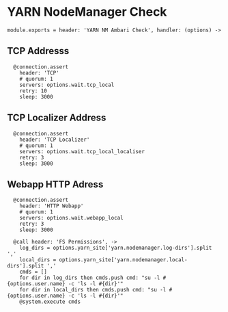 
# YARN NodeManager Check

    module.exports = header: 'YARN NM Ambari Check', handler: (options) ->

## TCP Addresss

      @connection.assert
        header: 'TCP'
        # quorum: 1
        servers: options.wait.tcp_local
        retry: 10
        sleep: 3000

## TCP Localizer Address

      @connection.assert
        header: 'TCP Localizer'
        # quorum: 1
        servers: options.wait.tcp_local_localiser
        retry: 3
        sleep: 3000

## Webapp HTTP Adress

      @connection.assert
        header: 'HTTP Webapp'
        # quorum: 1
        servers: options.wait.webapp_local
        retry: 3
        sleep: 3000

      @call header: 'FS Permissions', ->
        log_dirs = options.yarn_site['yarn.nodemanager.log-dirs'].split ','
        local_dirs = options.yarn_site['yarn.nodemanager.local-dirs'].split ','
        cmds = []
        for dir in log_dirs then cmds.push cmd: "su -l #{options.user.name} -c 'ls -l #{dir}'"
        for dir in local_dirs then cmds.push cmd: "su -l #{options.user.name} -c 'ls -l #{dir}'"
        @system.execute cmds
